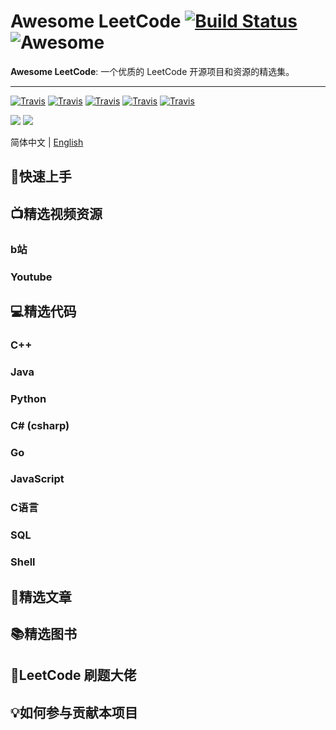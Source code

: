 # Awesome LeetCode [![Build Status](https://travis-ci.org/avelino/awesome-go.svg?branch=master)](https://github.com/yanglr/awesome-leetcode) ![Awesome](https://cdn.rawgit.com/sindresorhus/awesome/d7305f38d29fed78fa85652e3a63e154dd8e8829/media/badge.svg)

**Awesome LeetCode**: 一个优质的 LeetCode 开源项目和资源的精选集。

---

[![Travis](https://img.shields.io/badge/language-C++-green.svg)]()
[![Travis](https://img.shields.io/badge/language-Python-red.svg)]()
[![Travis](https://img.shields.io/badge/language-Java-blue.svg)]()
[![Travis](https://img.shields.io/badge/language-Go-red.svg)]()
[![Travis](https://img.shields.io/badge/language-JavaScript-yellow.svg)]()

[![](https://img.shields.io/badge/Zhihu-知乎-blue)](https://www.zhihu.com/people/legege007)
[![](https://img.shields.io/badge/bilili-哔哩哔哩-ff69b4)](https://space.bilibili.com/1443957)

简体中文 | [English](../README.md)

## 🚀快速上手


## 📺精选视频资源


### b站


### Youtube


## 💻精选代码

### C++


### Java


### Python



### C# (csharp)



### Go



### JavaScript


### C语言


### SQL



### Shell




## 📝精选文章



## 📚精选图书



## 🥇LeetCode 刷题大佬



## 💡如何参与贡献本项目
